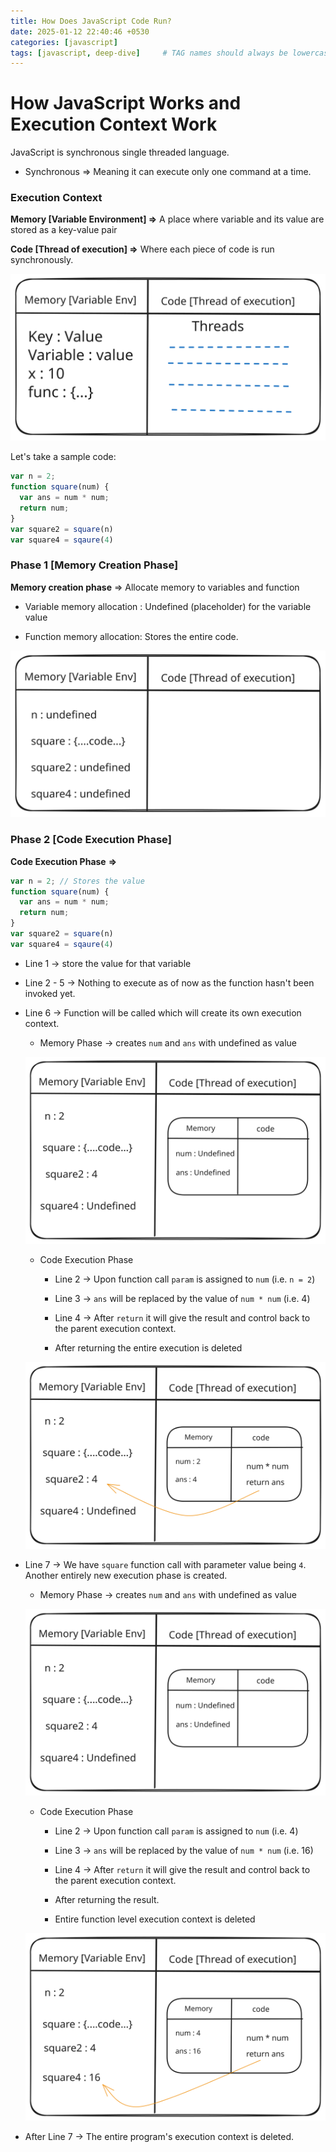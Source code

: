 ```yaml
---
title: How Does JavaScript Code Run?
date: 2025-01-12 22:40:46 +0530
categories: [javascript]
tags: [javascript, deep-dive]     # TAG names should always be lowercase
---
```


# How JavaScript Works and Execution Context Work

JavaScript is synchronous single threaded language.

- Synchronous => Meaning it can execute only one command at a time. 

### Execution Context 

**Memory [Variable Environment] =>** A place where variable and its value are stored as a key-value pair 

**Code [Thread of execution] =>** Where each piece of code is run synchronously. 

![Execution Context JavaScript](/assets/images/how-does-javascript-code-run/Execution%20Context%20JavaScript.svg)


Let's take a sample code:

```javascript
var n = 2;
function square(num) {
  var ans = num * num;
  return num;
}
var square2 = square(n)
var square4 = sqaure(4)
```



### Phase 1 [**Memory Creation Phase**]

**Memory creation phase** => Allocate memory to variables and function

- Variable memory allocation : Undefined (placeholder) for the variable value 

- Function memory allocation: Stores the entire code.

![Memory Phase](/assets/images/how-does-javascript-code-run/Memory%20Phase.svg)


### Phase 2 [**Code Execution Phase**]

**Code Execution Phase**  **=>** 

```javascript
var n = 2; // Stores the value
function square(num) {
  var ans = num * num;
  return num;
}
var square2 = square(n)
var square4 = sqaure(4)
```

- Line 1 -> store the value for that variable

- Line 2 - 5 -> Nothing to execute as of now as the function hasn't been invoked yet. 

- Line 6 -> Function will be called which will create its own execution context.

    - Memory Phase -> creates `num` and `ans` with undefined as value

    ![Function Memory Execution Context](/assets/images/how-does-javascript-code-run/Function%20Memory%20Execution%20Context.svg)


    - Code Execution Phase

        - Line 2 -> Upon function call `param` is assigned to `num`  (i.e. `n = 2`)

        - Line 3 -> `ans` will be replaced by the value of `num * num` (i.e. 4)

        - Line 4 -> After `return` it will give the result and control back to the parent execution context.

        - After returning the entire execution is deleted

    ![Function Code Execution Phase](/assets/images/how-does-javascript-code-run/Function%20Code%20Execution%20Phase.svg)


- Line 7 -> We have `square` function call with parameter value being `4`. Another entirely new execution phase is created.

    - Memory Phase -> creates `num` and `ans` with undefined as value

    ![Function Memory Execution Context](/assets/images/how-does-javascript-code-run/Function%20Memory%20Execution%20Context.svg)


    - Code Execution Phase

        - Line 2 -> Upon function call `param` is assigned to `num`  (i.e.  4)

        - Line 3 -> `ans` will be replaced by the value of `num * num` (i.e. 16)

        - Line 4 -> After `return` it will give the result and control back to the parent execution context.

        - After returning the result.

        - Entire function level execution context is deleted

    ![Function Code Execution Phase (1)](/assets/images/how-does-javascript-code-run/Function%20Code%20Execution%20Phase%20(1).svg)

- After Line 7 -> The entire program's execution context is deleted.



